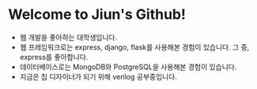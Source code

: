 # Welcome to Jiun's Github!

- 웹 개발을 좋아하는 대학생입니다.
- 웹 프레임워크로는 express, django, flask를 사용해본 경험이 있습니다. 그 중, express를 좋아합니다.
- 데이터베이스로는 MongoDB와 PostgreSQL을 사용해본 경험이 있습니다.
- 지금은 칩 디자이너가 되기 위해 verilog 공부중입니다.
